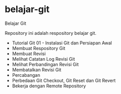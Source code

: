 # belajar-git
Belajar Git

Repository ini adalah respository belajar git.
  - Tutorial Git 01 - Instalasi Git dan Persiapan Awal
  - Membuat Respository Git
  - Membuat Revisi
  - Melihat Catatan Log Revisi Git
  - Melihat Perbandingan Revisi Git
  - Membatalkan Revisi Git
  - Percabangan
  - Perbedaan Git Checkout, Git Reset dan Git Revert
  - Bekerja dengan Remote Repository
